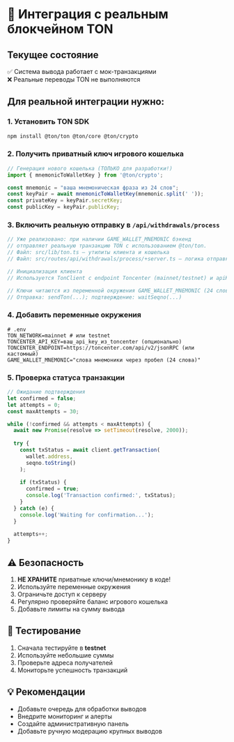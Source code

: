 # 🔗 Интеграция с реальным блокчейном TON

## Текущее состояние
✅ Система вывода работает с мок-транзакциями  
❌ Реальные переводы TON не выполняются  

## Для реальной интеграции нужно:

### 1. Установить TON SDK
```bash
npm install @ton/ton @ton/core @ton/crypto
```

### 2. Получить приватный ключ игрового кошелька
```javascript
// Генерация нового кошелька (ТОЛЬКО для разработки!)
import { mnemonicToWalletKey } from '@ton/crypto';

const mnemonic = "ваша мнемоническая фраза из 24 слов";
const keyPair = await mnemonicToWalletKey(mnemonic.split(' '));
const privateKey = keyPair.secretKey;
const publicKey = keyPair.publicKey;
```

### 3. Включить реальную отправку в `/api/withdrawals/process`
```typescript
// Уже реализовано: при наличии GAME_WALLET_MNEMONIC бэкенд
// отправляет реальную транзакцию TON с использованием @ton/ton.
// Файл: src/lib/ton.ts — утилиты клиента и кошелька
// Файл: src/routes/api/withdrawals/process/+server.ts — логика отправки

// Инициализация клиента
// Используется TonClient с endpoint Toncenter (mainnet/testnet) и apiKey (если задан)

// Ключи читаются из переменной окружения GAME_WALLET_MNEMONIC (24 слова)
// Отправка: sendTon(...); подтверждение: waitSeqno(...)
```

### 4. Добавить переменные окружения
```env
# .env
TON_NETWORK=mainnet # или testnet
TONCENTER_API_KEY=ваш_api_key_из_toncenter (опционально)
TONCENTER_ENDPOINT=https://toncenter.com/api/v2/jsonRPC (или кастомный)
GAME_WALLET_MNEMONIC="слова мнемоники через пробел (24 слова)"
```

### 5. Проверка статуса транзакции
```typescript
// Ожидание подтверждения
let confirmed = false;
let attempts = 0;
const maxAttempts = 30;

while (!confirmed && attempts < maxAttempts) {
  await new Promise(resolve => setTimeout(resolve, 2000));
  
  try {
    const txStatus = await client.getTransaction(
      wallet.address,
      seqno.toString()
    );
    
    if (txStatus) {
      confirmed = true;
      console.log('Transaction confirmed:', txStatus);
    }
  } catch (e) {
    console.log('Waiting for confirmation...');
  }
  
  attempts++;
}
```

## ⚠️ Безопасность

1. **НЕ ХРАНИТЕ** приватные ключи/мнемонику в коде!
2. Используйте переменные окружения
3. Ограничьте доступ к серверу
4. Регулярно проверяйте баланс игрового кошелька
5. Добавьте лимиты на сумму вывода

## 🧪 Тестирование

1. Сначала тестируйте в **testnet**
2. Используйте небольшие суммы
3. Проверьте адреса получателей
4. Мониторьте успешность транзакций

## 💡 Рекомендации

- Добавьте очередь для обработки выводов
- Внедрите мониторинг и алерты
- Создайте административную панель
- Добавьте ручную модерацию крупных выводов